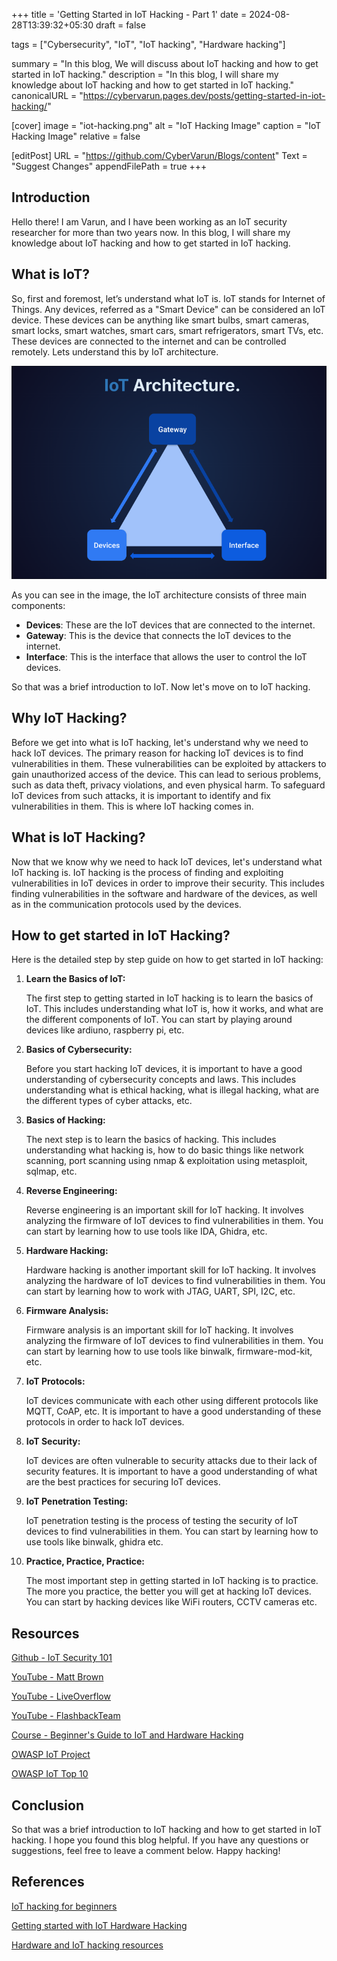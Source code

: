 +++
title = 'Getting Started in IoT Hacking - Part 1'
date = 2024-08-28T13:39:32+05:30
draft = false 

tags = ["Cybersecurity", "IoT", "IoT hacking", "Hardware hacking"] 

summary = "In this blog, We will discuss about IoT hacking and how to get started in IoT hacking."
description = "In this blog, I will share my knowledge about IoT hacking and how to get started in IoT hacking."
canonicalURL = "https://cybervarun.pages.dev/posts/getting-started-in-iot-hacking/" 

[cover] 
image = "iot-hacking.png" 
alt = "IoT Hacking Image"
caption = "IoT Hacking Image" 
relative = false

[editPost]
URL = "https://github.com/CyberVarun/Blogs/content"
Text = "Suggest Changes"
appendFilePath = true
+++

## Introduction

Hello there! I am Varun, and I have been working as an IoT security researcher for more than two years now. In this blog, I will share my knowledge about IoT hacking and how to get started in IoT hacking.

## What is IoT?

So, first and foremost, let’s understand what IoT is. IoT stands for Internet of Things. Any devices, referred as a "Smart Device" can be considered an IoT device. These devices can be anything like smart bulbs, smart cameras, smart locks, smart watches, smart cars, smart refrigerators, smart TVs, etc. These devices are connected to the internet and can be controlled remotely. Lets understand this by IoT architecture.

![IoT Architecture](iot-architecture.png)

As you can see in the image, the IoT architecture consists of three main components:
- **Devices**: These are the IoT devices that are connected to the internet.
- **Gateway**: This is the device that connects the IoT devices to the internet.
- **Interface**: This is the interface that allows the user to control the IoT devices.

So that was a brief introduction to IoT. Now let's move on to IoT hacking.

## Why IoT Hacking?

Before we get into what is IoT hacking, let's understand why we need to hack IoT devices. The primary reason for hacking IoT devices is to find vulnerabilities in them. These vulnerabilities can be exploited by attackers to gain unauthorized access of the device. This can lead to serious problems, such as data theft, privacy violations, and even physical harm. To safeguard IoT devices from such attacks, it is important to identify and fix vulnerabilities in them. This is where IoT hacking comes in. 

## What is IoT Hacking?

Now that we know why we need to hack IoT devices, let's understand what IoT hacking is. IoT hacking is the process of finding and exploiting vulnerabilities in IoT devices in order to improve their security. This includes finding vulnerabilities in the software and hardware of the devices, as well as in the communication protocols used by the devices. 

## How to get started in IoT Hacking?

Here is the detailed step by step guide on how to get started in IoT hacking:

1. **Learn the Basics of IoT:**

    The first step to getting started in IoT hacking is to learn the basics of IoT. This includes understanding what IoT is, how it works, and what are the different components of IoT. You can start by playing around devices like ardiuno, raspberry pi, etc.

2. **Basics of Cybersecurity:**

    Before you start hacking IoT devices, it is important to have a good understanding of cybersecurity concepts and laws. This includes understanding what is ethical hacking, what is illegal hacking, what are the different types of cyber attacks, etc.

3. **Basics of Hacking:**
    
    The next step is to learn the basics of hacking. This includes understanding what hacking is, how to do basic things like network scanning, port scanning using nmap & exploitation using metasploit, sqlmap, etc.

4. **Reverse Engineering:**

    Reverse engineering is an important skill for IoT hacking. It involves analyzing the firmware of IoT devices to find vulnerabilities in them. You can start by learning how to use tools like IDA, Ghidra, etc.

5. **Hardware Hacking:**

    Hardware hacking is another important skill for IoT hacking. It involves analyzing the hardware of IoT devices to find vulnerabilities in them. You can start by learning how to work with JTAG, UART, SPI, I2C, etc.

6. **Firmware Analysis:**

    Firmware analysis is an important skill for IoT hacking. It involves analyzing the firmware of IoT devices to find vulnerabilities in them. You can start by learning how to use tools like binwalk, firmware-mod-kit, etc.

7. **IoT Protocols:**

    IoT devices communicate with each other using different protocols like MQTT, CoAP, etc. It is important to have a good understanding of these protocols in order to hack IoT devices.

8. **IoT Security:**

    IoT devices are often vulnerable to security attacks due to their lack of security features. It is important to have a good understanding of what are the best practices for securing IoT devices. 

9. **IoT Penetration Testing:**
    
    IoT penetration testing is the process of testing the security of IoT devices to find vulnerabilities in them. You can start by learning how to use tools like binwalk, ghidra etc.

10. **Practice, Practice, Practice:**

    The most important step in getting started in IoT hacking is to practice. The more you practice, the better you will get at hacking IoT devices. You can start by hacking devices like WiFi routers, CCTV cameras etc.


## Resources

[Github - IoT Security 101](https://github.com/V33RU/IoTSecurity101)

[YouTube - Matt Brown](https://www.youtube.com/@mattbrwn)

[YouTube - LiveOverflow](https://www.youtube.com/@LiveOverflow)

[YouTube - FlashbackTeam](https://www.youtube.com/@FlashbackTeam)

[Course - Beginner's Guide to IoT and Hardware Hacking](https://academy.tcm-sec.com/p/beginner-s-guide-to-iot-and-hardware-hacking)

[OWASP IoT Project](https://owasp.org/www-project-internet-of-things/)

[OWASP IoT Top 10](https://owasp.org/www-project-internet-of-things-top-10/)

## Conclusion

So that was a brief introduction to IoT hacking and how to get started in IoT hacking. I hope you found this blog helpful. If you have any questions or suggestions, feel free to leave a comment below. Happy hacking!

## References

[IoT hacking for beginners](https://securiumsolutions.com/iot-hacking-for-beginners/)

[Getting started with IoT Hardware Hacking](https://tcm-sec.com/getting-started-with-iot-hardware-hacking/)

[Hardware and IoT hacking resources](https://medium.com/@DigitalAndrew/hardware-and-iot-hacking-resources-6b925632e2c6)
